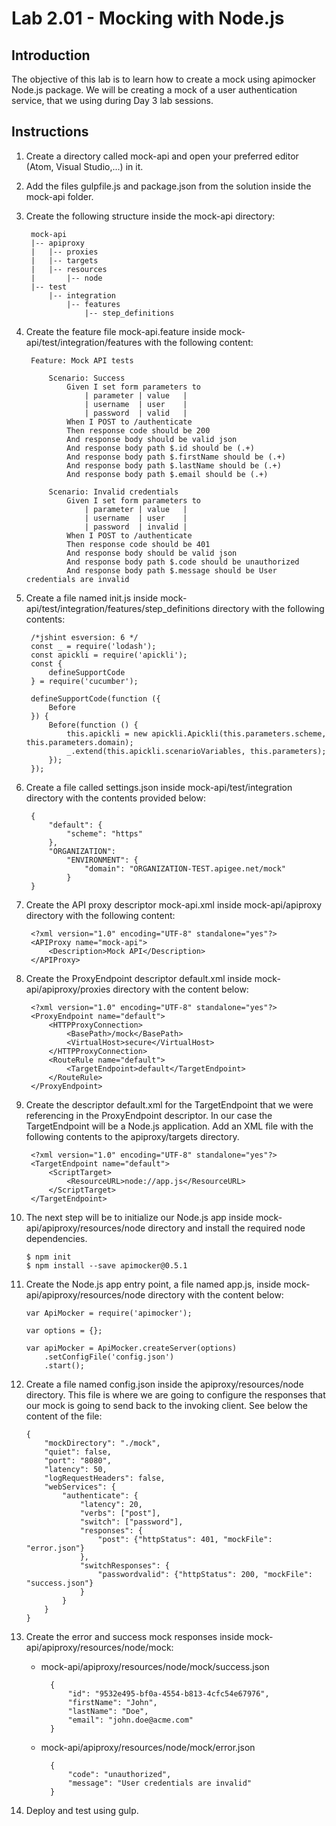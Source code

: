 # Lab 2.01 - Mocking with Node.js

## Introduction

The objective of this lab is to learn how to create a mock using apimocker Node.js package. We will be creating a mock of a user authentication service, that we using during Day 3 lab sessions.

## Instructions

1. Create a directory called mock-api and open your preferred editor (Atom, Visual Studio,...) in it.

2. Add the files gulpfile.js and package.json from the solution inside the mock-api folder. 

3. Create the following structure inside the mock-api directory:

        mock-api
        |-- apiproxy
        |   |-- proxies
        |   |-- targets
        |   |-- resources
        |       |-- node
        |-- test
            |-- integration
                |-- features
                    |-- step_definitions


4. Create the feature file mock-api.feature inside mock-api/test/integration/features with the following content:

        Feature: Mock API tests
        
            Scenario: Success
                Given I set form parameters to
                    | parameter | value   |
                    | username  | user    |
                    | password  | valid   |
                When I POST to /authenticate
                Then response code should be 200
                And response body should be valid json
                And response body path $.id should be (.+)
                And response body path $.firstName should be (.+)
                And response body path $.lastName should be (.+)
                And response body path $.email should be (.+)
        
            Scenario: Invalid credentials
                Given I set form parameters to
                    | parameter | value   |
                    | username  | user    |
                    | password  | invalid |
                When I POST to /authenticate
                Then response code should be 401
                And response body should be valid json
                And response body path $.code should be unauthorized
                And response body path $.message should be User credentials are invalid

5. Create a file named init.js inside mock-api/test/integration/features/step_definitions directory with the following contents:

        /*jshint esversion: 6 */
        const _ = require('lodash');
        const apickli = require('apickli');
        const {
            defineSupportCode
        } = require('cucumber');

        defineSupportCode(function ({
            Before
        }) {
            Before(function () {
                this.apickli = new apickli.Apickli(this.parameters.scheme, this.parameters.domain);
                _.extend(this.apickli.scenarioVariables, this.parameters);
            });
        });

6. Create a file called settings.json inside mock-api/test/integration directory with the contents provided below:

        {
            "default": {
                "scheme": "https"
            }, 
            "ORGANIZATION":
                "ENVIRONMENT": {
                    "domain": "ORGANIZATION-TEST.apigee.net/mock"
                }
        }

7. Create the API proxy descriptor mock-api.xml inside mock-api/apiproxy directory with the following content:

        <?xml version="1.0" encoding="UTF-8" standalone="yes"?>
        <APIProxy name="mock-api">
            <Description>Mock API</Description>
        </APIProxy>

8. Create the ProxyEndpoint descriptor default.xml inside mock-api/apiproxy/proxies directory with the content below:

        <?xml version="1.0" encoding="UTF-8" standalone="yes"?>
        <ProxyEndpoint name="default">
            <HTTPProxyConnection>
                <BasePath>/mock</BasePath>
                <VirtualHost>secure</VirtualHost>
            </HTTPProxyConnection>
            <RouteRule name="default">
                <TargetEndpoint>default</TargetEndpoint>
            </RouteRule>
        </ProxyEndpoint>

9. Create the descriptor default.xml for the TargetEndpoint that we were referencing in the ProxyEndpoint descriptor. In our case the TargetEndpoint will be a Node.js application. Add an XML file with the following contents to the apiproxy/targets directory.

        <?xml version="1.0" encoding="UTF-8" standalone="yes"?>
        <TargetEndpoint name="default">
            <ScriptTarget>
                <ResourceURL>node://app.js</ResourceURL>
            </ScriptTarget>
        </TargetEndpoint>

10. The next step will be to initialize our Node.js app inside mock-api/apiproxy/resources/node directory and install the required node dependencies.

        $ npm init
        $ npm install --save apimocker@0.5.1

11. Create the Node.js app entry point, a file named app.js, inside mock-api/apiproxy/resources/node directory with the content below:

        var ApiMocker = require('apimocker');
        
        var options = {};
        
        var apiMocker = ApiMocker.createServer(options)
            .setConfigFile('config.json')
            .start();

12. Create a file named config.json inside the apiproxy/resources/node directory. This file is where we are going to configure the responses that our mock is going to send back to the invoking client. See below the content of the file:

        {
            "mockDirectory": "./mock",
            "quiet": false,
            "port": "8080",
            "latency": 50,
            "logRequestHeaders": false,
            "webServices": {
                "authenticate": {
                    "latency": 20,
                    "verbs": ["post"],
                    "switch": ["password"],
                    "responses": {
                        "post": {"httpStatus": 401, "mockFile": "error.json"}
                    },
                    "switchResponses": {
                        "passwordvalid": {"httpStatus": 200, "mockFile": "success.json"}
                    }
                }
            }
        }

13. Create the error and success mock responses inside mock-api/apiproxy/resources/node/mock:

    * mock-api/apiproxy/resources/node/mock/success.json

            {
                "id": "9532e495-bf0a-4554-b813-4cfc54e67976",
                "firstName": "John",
                "lastName": "Doe",
                "email": "john.doe@acme.com"
            }

    * mock-api/apiproxy/resources/node/mock/error.json

            {
                "code": "unauthorized",
                "message": "User credentials are invalid"
            }

14. Deploy and test using gulp.

